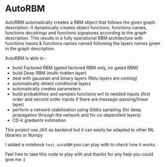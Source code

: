 # AutoRBM
AutoRBM automatically creates a RBM object that follows the given graph description. It dynamically creates object functions, functions names, functions docstrings and functions signatures according to the graph description.
This results in a fully operational RBM architecture with functions inputs & functions names named following the layers names given in the graph description.

AutoRBM is able to :
 - build Factored RBM (gated factored RBM only, no gated RBM)
 - build Deep RBM (multi-hidden layer)
 - deal with gaussian and binary layers (Relu layers are coming)
 - automatically detect conditional layers
 - automatically creates parameters
 - build probabilities and samples functions wrt to needed inputs (first order and second order inputs if there are message-passing/linear layer)
 - perform a network stabilisation using Gibbs sampling (for deep propagation through the network and for co-dependant layers)
 - CD-k gradients estimation

This project use JAX as backend but it can easily be adapted to other ML libraries or Numpy

I added a notebook ```test_autoRBM``` you can play with to check how it works.

Feel free to take this code to play with and thanks for any help you could give me :) 
